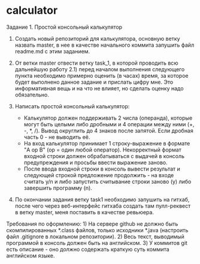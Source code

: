 # calculator
Задание 1. Простой консольный калькулятор

1) Создать новый репозиторий для калькулятора, основную ветку назвать master, в нее в качестве начального коммита запушить файл readme.md с этим заданием.

2) От ветки master отвести ветку task_1, в которой проводить всю дальнейшую работу 
	2.1) перед началом выполнения следующего пункта необходимо примерно оценить (в часах) время, за которое будет выполнено данное задание и прислать цифру мне. Это информативная вещь и на что не влияет, но сделать оценку надо обязательно.

3) Написать простой консольный калькулятор: 
	- Калькулятор должен поддерживать 2 числа (операнда), которые могут быть целыми либо дробными и 4 операции между ними (+, -, *, /). Вывод округлить до 4 знаков после запятой. Если дробная часть 0 - не выводить её.
	- На вход калькулятор принимает 1 строку-выражение в формате "A op B" (op = один любой оператор). Некорректный формат входной строки должен обрабатываться с выдачей в консоль предупреждения и просьбы ввести выражение заново.
	- После ввода входной строки в консоль вывести результат и следующей строкой предложение продолжить - на входе считать y/n и либо запустить считывание строки заново (y) либо завершить программу (n).

4) По окончании задания ветку task1 необходимо запушить на гитхаб, после чего через веб-интерфейс гитхаба создать там пулл-реквест в ветку master, меня поставить в качестве ревьюера.

Требования по оформлению:
 	1) На сервере github не должно быть скомпилированных *.class файлов, только исходники *.java (настроить файл .gitignore в локальном репозитории).
	2) Весь текст, выводимый программой в консоль должен быть на английском.
	3) У коммитов git есть описание - оно должно содержать краткую суть коммита английском языке.
